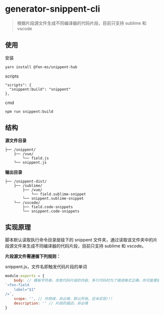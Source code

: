 # generator-snippent-cli

> 根据片段源文件生成不同编译器的代码片段，目前只支持 sublime 和 vscode

## 使用

安装

```
yarn install @fen-ms/snippent-hub
```

scripts

```
"scripts": {
  "snippent:build": "snippent"
},
```

cmd

```
npm run snippent:build
```

## 结构

**源文件目录**

```
├── /snippent/
    ├── /vue/
        └── field.js
    └── snippent.js
```

**输出目录**

```
├── /snippent-dist/
    ├── /sublime/
        ├── /vue/
            └── field.sublime-snippet
        └── snippent.sublime-snippet
    └── /vscode/
        ├── field.code-snippets 
        └── snippent.code-snippets

```

## 实现原理

脚本默认读取执行命令目录层级下的 snippent 文件夹，通过读取该文件夹中的片段源文件来生成不同编译器的代码片段，目前只支持 sublime 和 vscode。

**片段源文件需遵循下列规则：**

snippent.js，文件名即触发代码片段的单词

```js
module.exports = {
    body: // 模板字符串，存放代码片段的内容，多行代码时为了缩进格式正确，你可能需要这样写
`<fen-field
    label="$1"
/>`,
    scope: '', // 作用域，非必填，默认所有。还未实现!!!
    description: '' // 片段的描述，非必填
}
```
